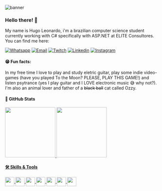 <link rel="stylesheet" href="https://cdn.jsdelivr.net/gh/devicons/devicon@v2.14.0/devicon.min.css">

![banner](https://user-images.githubusercontent.com/94985416/187085761-f70f54d6-a05b-42f0-abf0-dd5898ae6fbf.jpg)



### Hello there! 👋

My name is Hugo Leonardo, i'm a brazilian computer science student currently working with C# specifically with ASP.NET at ELITE Consultores. You can find me here:

[![Whatsapp](https://img.shields.io/badge/WhatsApp-25D366?style=for-the-badge&logo=whatsapp&logoColor=white)](https://api.whatsapp.com/send?phone=5584996655946&text=Hello%20Hugo!) 
[![Email](https://img.shields.io/badge/Microsoft_Outlook-0078D4?style=for-the-badge&logo=microsoft-outlook&logoColor=white)](mailto:hugoleonardo.dev@outlook.com)
[![Twitch](https://img.shields.io/badge/Twitch-9146FF?style=for-the-badge&logo=twitch&logoColor=white)](https://www.twitch.tv/vascelos)
[![Linkedin](https://img.shields.io/badge/LinkedIn-0077B5?style=for-the-badge&logo=linkedin&logoColor=white)](https://www.linkedin.com/in/hugo-leonardo-547607262/)
[![Instagram](https://img.shields.io/badge/Instagram-E4405F?style=for-the-badge&logo=instagram&logoColor=white)](https://www.instagram.com/huguitows/)

#### 😁 Fun facts:
   
In my free time I love to play and study eletric guitar, play some indie video-games (have you played To the Moon? PLEASE, PLAY THIS GAME!) and listen psytrance (yes I play guitar and I LOVE electronic music 😅 why not?). I'm also an animal lover and father of a ~~black ball~~ cat called Ozzy. 

#### 🔴 GitHub Stats

<div>
   <a href="https://github.com/hugo-leonardo-dev">
   <img height="165em" src="https://github-readme-stats.vercel.app/api?username=hugo-leonardo-dev&show_icons=false&theme=dracula&include_all_comits=true"/>
   <img height="165em" src="https://github-readme-stats.vercel.app/api/top-langs/?username=hugo-leonardo-dev&layout=compact&theme=dracula"/>

</div>
   
#### 🛠️ Skills & Tools
   
<div style"display inline_block"> 
   <img align="center" height="30" widht="40" img src="https://img.shields.io/badge/HTML-239120?style=for-the-badge&logo=html5&logoColor=white" />
   <img align="center" height="30" widht="40" img src="https://img.shields.io/badge/CSS-239120?&style=for-the-badge&logo=css3&logoColor=white" />
   <img align="center" height="30" widht="40" img src="https://img.shields.io/badge/JavaScript-F7DF1E?style=for-the-badge&logo=javascript&logoColor=black" />
   <img align="center" height="30" widht="40" img src="https://img.shields.io/badge/PHP-777BB4?style=for-the-badge&logo=php&logoColor=white" />
   <img align="center" height="30" widht="40" img src="https://img.shields.io/badge/jQuery-0769AD?style=for-the-badge&logo=jquery&logoColor=white" />
   <img align="center" height="30" widht="40" img src="https://img.shields.io/badge/MySQL-00000F?style=for-the-badge&logo=mysql&logoColor=white" />
   <img align="center" height="30" widht="40" img src="https://img.shields.io/badge/C%23-239120?style=for-the-badge&logo=c-sharp&logoColor=white" />
</div>

